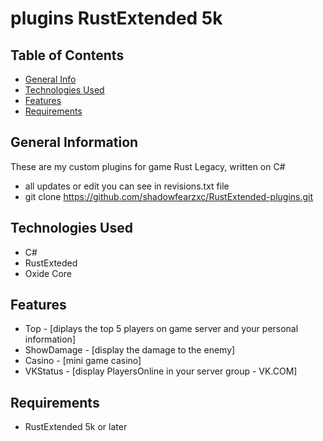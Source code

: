 # plugins RustExtended 5k

## Table of Contents
* [General Info](#general-information)
* [Technologies Used](#technologies-used)
* [Features](#features)
* [Requirements](#requirements)

## General Information

These are my custom plugins for game Rust Legacy, written on C#
* all updates or edit you can see in revisions.txt file
* git clone https://github.com/shadowfearzxc/RustExtended-plugins.git

## Technologies Used
* C#
* RustExteded
* Oxide Core

## Features
* Top - [diplays the top 5 players on game server and your personal information]
* ShowDamage - [display the damage to the enemy]
* Casino - [mini game casino]
* VKStatus - [display PlayersOnline in your server group - VK.COM]

## Requirements
* RustExtended 5k or later

